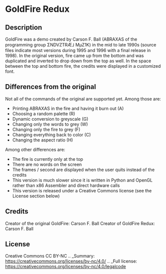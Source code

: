 GoldFire Redux
==============

Description
-----------
GoldFire was a demo created by Carson F. Ball (ABRAXAS of the programming group ΣNDVZTRÆ⅃ MµZ1K) in the mid to late 1990s (source files indicate most versions during 1995 and 1996 with a final release in 1998).  In the original version, fire came up from the bottom and was duplicated and inverted to drop down from the top as well.  In the space between the top and bottom fire, the credits were displayed in a customized font.

Differences from the original
-----------------------------
Not all of the commands of the original are supported yet.  Among those are:
- Printing ABRAXAS in the fire and having it burn out (A)
- Choosing a random palette (R)
- Dynamic conversion to greyscale (G)
- Changing only the words to grey (W)
- Changing only the fire to grey (F)
- Changing everything back to color (C)
- Changing the aspect ratio (H)

Among other differences are:
- The fire is currently only at the top
- There are no words on the screen
- The frames / second are displayed when the user quits instead of the credits
- This version is much slower since it is written in Python and OpenGL rather than x86 Assembler and direct hardware calls
- This version is released under a Creative Commons license (see the License section below)

Credits
-------
Creator of the original GoldFire: Carson F. Ball
Creator of GoldFire Redux: Carson F. Ball

License
-------
Creative Commons CC BY-NC
.. _Summary: https://creativecommons.org/licenses/by-nc/4.0/
.. _Full license: https://creativecommons.org/licenses/by-nc/4.0/legalcode